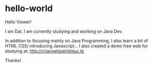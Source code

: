 # hello-world

Hello Viewer!

I am Dat. I am currently studying and working on Java Dev.

In addition to focusing mainly on Java Programming, I also learn a bit of HTML CSS/ introducing Javascript...
I also created a demo free web for studying at: http://channelgiatritintuc.tk

Thanks!
